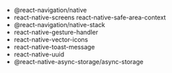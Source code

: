- @react-navigation/native
- react-native-screens react-native-safe-area-context
- @react-navigation/native-stack
- react-native-gesture-handler
- react-native-vector-icons
- react-native-toast-message
- react-native-uuid
- @react-native-async-storage/async-storage
